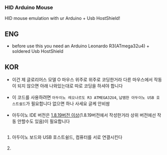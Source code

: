 ### HID Arduino Mouse

HID mouse emulation with ur Arduino + Usb HostShield!

## ENG
- before use this you need an Arduino Leonardo R3(ATmega32u4) + soldered Usb HostShield

## KOR
- 이건 제 글로리어스 모델 O 마우스 위주로 위주로 코딩한거라 다른 마우스에서 작동이 되지 않으면 아래 나와있는대로 따로 코딩을 하셔야 합니다
<br></br>
- 이 코드를 사용하려면 `아두이노 레오나르도 R3 ATMEGA32U4`, `납땜한 아두이노 USB 호스트쉴드`가 필요합니다 없으면 하나 사세요 글케 안비쌈
<br></br>
- 아두이노 IDE 버전은 [1.8.19버전 이상](https://www.arduino.cc/en/software)(1.8.19버전에서 작성한거라 상위 버전에선 작동 안할수도 있음)이 필요합니다
  <br></br>
1. 아두이노 보드와 USB 호스트쉴드, 컴퓨터를 서로 연결시킨다
<br></br>
2.
<br></br>
